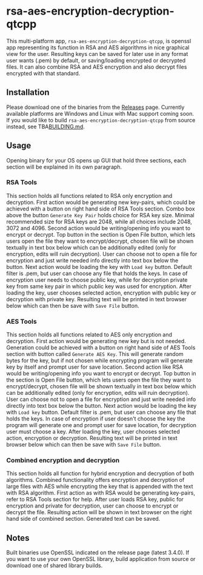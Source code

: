 # rsa-aes-encryption-decryption-qtcpp

This multi-platform app, `rsa-aes-encryption-decryption-qtcpp`, is openssl app representing its function in RSA and AES algorithms in nice graphical view for the user. Resulting keys can be saved for later use in any format user wants (.pem) by default, or saving/loading encrypted or decrypted files. It can also combine RSA and AES encryption and also decrypt files encrypted with that standard.

## Installation

Please download one of the binaries from the [Releases](https://github.com/CookieTheory/rsa-aes-encryption-decryption-qtcpp/releases) page. Currently available platforms are Windows and Linux with Mac support coming soon. If you would like to build `rsa-aes-encryption-decryption-qtcpp` from source instead, see TBA[BUILDING.md]().

## Usage

Opening binary for your OS opens up GUI that hold three sections, each section will be explained in its own paragraph.

### RSA Tools

This section holds all functions related to RSA only encryption and decryption. 
First action would be generating new key-pairs, which could be achieved with a button on right hand side of RSA Tools section. Combo box above the button `Generate Key Pair` holds choice for RSA key size. Minimal recommended size for RSA keys are 2048, while all choices include 2048, 3072 and 4096.
Second action would be writing/opening info you want to encrypt or decrypt. Top button in the section is Open File button, which lets users open the file they want to encrypt/decrypt, chosen file will be shown textually in text box below which can be additionally edited (only for encryption, edits will ruin decryption). User can choose not to open a file for encryption and just write needed info directly into text box below the button.
Next action would be loading the key with `Load key` button. Default filter is .pem, but user can choose any file that holds the keys. In case of encryption user needs to choose public key, while for decryption private key from same key pair in which public key was used for encryption.
After loading the key, user chooses selected action, encryption with public key or decryption with private key. Resulting text will be printed in text browser below which can then be save with `Save File` button.

### AES Tools

This section holds all functions related to AES only encryption and decryption. 
First action would be generating new key but is not needed. Generation could be achieved with a button on right hand side of AES Tools section with button called `Generate AES Key`. This will generate random bytes for the key, but if not chosen while encrypting program will generate key by itself and prompt user for save location.
Second action like RSA would be writing/opening info you want to encrypt or decrypt. Top button in the section is Open File button, which lets users open the file they want to encrypt/decrypt, chosen file will be shown textually in text box below which can be additionally edited (only for encryption, edits will ruin decryption). User can choose not to open a file for encryption and just write needed info directly into text box below the button.
Next action would be loading the key with `Load key` button. Default filter is .pem, but user can choose any file that holds the keys. In case of encryption if user doesn't choose the key the program will generate one and prompt user for save location, for decryption user must choose a key.
After loading the key, user chooses selected action, encryption or decryption. Resulting text will be printed in text browser below which can then be save with `Save File` button.

### Combined encryption and decryption

This section holds all function for hybrid encryption and decryption of both algorithms. Combined functionality offers encryption and decryption of large files with AES while encrypting the key that is appended with the text with RSA algorithm.
First action as with RSA would be generating key-pairs, refer to RSA Tools section for help.
After user loads RSA key, public for encryption and private for decryption, user can choose to encrypt or decrypt the file.
Resulting action will be shown in text browser on the right hand side of combined section. Generated text can be saved.

## Notes

Built binaries use OpenSSL indicated on the release page (latest 3.4.0). If you want to use your own OpenSSL library, build application from source or download one of shared library builds.
